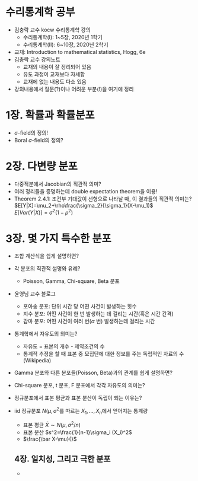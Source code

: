 # 수리통계학 공부 
- 김충락 교수 kocw 수리통계학 강의
  - 수리통계학(I): 1~5장, 2020년 1학기
  - 수리통계학(II): 6~10장, 2020년 2학기 
- 교재: Introduction to mathematical statistics, Hogg, 6e
- 김충락 교수 강의노트
  - 교재의 내용이 잘 정리되어 있음
  - 유도 과정이 교재보다 자세함
  - 교재에 없는 내용도 다소 있음
- 강의내용에서 질문(?)이나 어려운 부분(!)을 여기에 정리

# 1장. 확률과 확률분포
- $\sigma$-field의 정의!
- Boral $\sigma$-field의 정의?
    
# 2장. 다변량 분포
- 다중적분에서 Jacobian의 직관적 의미?
- 여러 정리들을 증명하는데 double expectation theorem을 이용!
- Theorem 2.4.1: 조건부 기대값이 선형으로 나타날 때, 이 결과들의 직관적 의미는?  
  $E[Y|X]=\mu_2+\rho\frac{\sigma_2}{\sigma_1}(X-\mu_1)$  
  $E[Var(Y|X)]=\sigma^2(1-\rho^2)$  
  
# 3장. 몇 가지 특수한 분포
- 조합 계산식을 쉽게 설명하면? 
- 각 분포의 직관적 설명와 유례?
  - Poisson, Gamma, Chi-square, Beta 분포
- 윤영님 교수 블로그
  - 포아송 분포: 단위 시간 당 어떤 사건이 발생하는 횟수
  - 지수 분포: 어떤 사건이 한 번 발생하는 데 걸리는 시간(혹은 시간 간격)
  - 감마 분포: 어떤 사건이 여러 번($\alpha$ 번) 발생하는데 걸리는 시간
- 통계학에서 자유도의 의미는?
  - 자유도 = 표본의 개수 - 제약조건의 수
  - 통계적 추정을 할 때 표본 중 모집단에 대한 정보를 주는 독립적인 자료의 수 (Wikipedia)
- Gamma 분포와 다른 분포들(Poisson, Beta)과의 관계를 쉽게 설명하면?
- Chi-square 분포, t 분포, F 분포에서 각각 자유도의 의미는?
- 정규분포에서 표본 평균과 표본 분산이 독립이 되는 이유는?
- iid 정규분포 $N(\mu,\sigma^2$를 따르는 $X_1,...,X_n$에서 얻어지는 통계량
  - 표본 평균 $\bar X \sim N(\mu,\sigma^2/n)$
  - 표본 분산 $s^2=\frac{1}{n-1}\sigma_i (X_i)^2$
  - $\frac{\bar X-\mu}{}$

  ## 4장. 일치성, 그리고 극한 분포  
  - 
  
